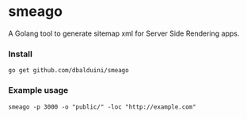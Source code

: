 # smeago
A Golang tool to generate sitemap xml for Server Side Rendering apps.

### Install

```
go get github.com/dbalduini/smeago
```

### Example usage

```
smeago -p 3000 -o "public/" -loc "http://example.com"
```
